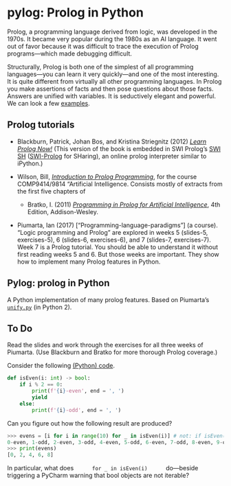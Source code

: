# pylog: Prolog in Python

Prolog, a programming language derived from logic, was developed in the 1970s. It became very popular during the 1980s as an AI language. It went out of favor because it was difficult to trace the execution of Prolog programs—which made debugging difficult.

Structurally, Prolog is both one of the simplest of all programming languages—you can learn it very quickly—and one of the most interesting. It is quite different from virtually all other programming languages. In Prolog you make assertions of facts and then pose questions about those facts. Answers are unified with variables.  It is seductively elegant and powerful. We can look a few [examples](https://swish.swi-prolog.org/p/kb_rja.pl).

## Prolog tutorials

* Blackburn, Patrick, Johan Bos, and Kristina Striegnitz (2012) [*Learn Prolog Now!*](http://lpn.swi-prolog.org/lpnpage.php?pageid=online) (This version of the book is embedded in SWI Prolog’s [SWI SH](http://swish.swi-prolog.org/) ([SWI-Prolog](http://www.swi-prolog.org/) for SHaring), an online prolog interpreter similar to iPython.)

* Wilson, Bill, [*Introduction to Prolog Programming*](http://www.cse.unsw.edu.au/~billw/cs9414/notes/prolog/intro.html), for the course COMP9414/9814 “Artificial Intelligence. Consists mostly of extracts from the first five chapters of 

  * Bratko, I. (2011) [*Programming in Prolog for Artificial Intelligence*](https://www.amazon.com/gp/product/0321417461/ref=dbs_a_def_rwt_hsch_vapi_taft_p1_i0), 4th Edition, Addison-Wesley.
 
* Piumarta, Ian (2017) [“Programming-language-paradigms”] (a course).  “Logic programming and Prolog” are explored in weeks 5 (slides-5, exercises-5), 6 (slides-6, exercises-6), and 7 (slides-7, exercises-7). Week 7 is a Prolog tutorial. You should be able to understand it without first reading weeks 5 and 6. But those weeks are important. They show how to  implement many Prolog features in Python.

## Pylog: prolog in Python
A Python implementation of many prolog features. Based on Piumarta’s [`unify.py`](http://www.ritsumei.ac.jp/~piumarta/pl/src/unify.py) (in Python 2).

## To Do
Read the slides and work through the exercises for all three weeks of Piumarta. (Use Blackburn and Bratko for more thorough Prolog coverage.) 

Consider the following [(Python) code](https://colab.research.google.com/drive/1BkWBGY0GpOYqHLpyylzbPU9OLdyqxSmk).

```python
def isEven(i: int) -> bool:
    if i % 2 == 0:
        print(f'{i}-even', end = ', ')
        yield 
    else:
        print(f'{i}-odd', end = ', ')
```
Can you figure out how the following result are produced? 
```python
>>> evens = [i for i in range(10) for _ in isEven(i)] # not: if isEven(i)
0-even, 1-odd, 2-even, 3-odd, 4-even, 5-odd, 6-even, 7-odd, 8-even, 9-odd,
>>> print(evens)
[0, 2, 4, 6, 8] 
```
In particular, what does`       for _ in isEven(i)       `do—beside triggering a PyCharm warning that bool objects are not iterable?
